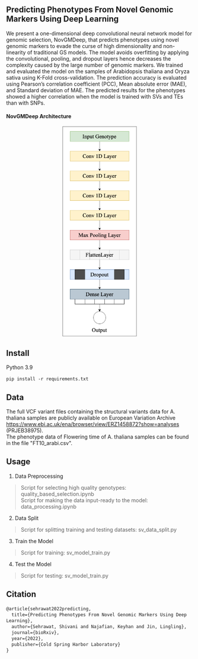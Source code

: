 ## Predicting Phenotypes From Novel Genomic Markers Using Deep Learning

We present a one-dimensional deep convolutional neural network model for genomic selection, NovGMDeep, that predicts phenotypes using novel genomic markers to evade the curse of high dimensionality and non-linearity of traditional GS models. The model avoids overfitting by applying the convolutional, pooling, and dropout layers hence decreases the complexity caused by the large number of genomic markers. We trained and evaluated the model on the samples of Arabidopsis thaliana and Oryza sativa using K-Fold cross-validation. The prediction accuracy is evaluated using Pearson’s correlation coefficient (PCC), Mean absolute error (MAE), and Standard deviation of MAE. The predicted results for the phenotypes showed a higher correlation when the model is trained with SVs and TEs than with SNPs. 

#### NovGMDeep Architecture   
<p align="center">
<img width="200" src="Pictures/NovGMDeep.png">
</p>    

## Install
Python 3.9
```
pip install -r requirements.txt
```

## Data
The full VCF variant files containing the structural variants data for A. thaliana samples are publicly available on European Variation Archive https://www.ebi.ac.uk/ena/browser/view/ERZ1458872?show=analyses (PRJEB38975). \
The phenotype data of Flowering time of A. thaliana samples can be found in the file "FT10_arabi.csv".

## Usage
1. Data Preprocessing
> Script for selecting high quality genotypes: quality_based_selection.ipynb \
> Script for making the data input-ready to the model: data_processing.ipynb

2. Data Split
> Script for splitting training and testing datasets: sv_data_split.py  

3. Train the Model
> Script for training: sv_model_train.py  

4. Test the Model
> Script for testing: sv_model_train.py 

## Citation
```
@article{sehrawat2022predicting,
  title={Predicting Phenotypes From Novel Genomic Markers Using Deep Learning},
  author={Sehrawat, Shivani and Najafian, Keyhan and Jin, Lingling},
  journal={bioRxiv},
  year={2022},
  publisher={Cold Spring Harbor Laboratory}
}
```
